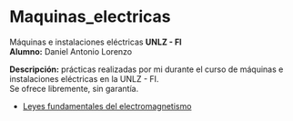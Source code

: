 # Maquinas_electricas
Máquinas e instalaciones eléctricas
__UNLZ - FI__   
__Alumno:__ Daniel Antonio Lorenzo 

__Descripción:__ prácticas realizadas por mi durante el curso de máquinas e instalaciones eléctricas en la UNLZ - FI.   
Se ofrece libremente, sin garantía.

* [Leyes fundamentales del electromagnetismo](https://nbviewer.jupyter.org/github/daniel-lorenzo/Maquinas_electricas/blob/master/Leyes_fundamentales.ipynb)